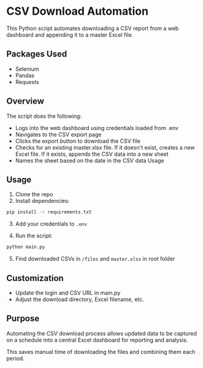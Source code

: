 # CSV Download Automation

This Python script automates downloading a CSV report from a web dashboard and appending it to a master Excel file.

## Packages Used

- Selenium
- Pandas
- Requests

## Overview

The script does the following:

- Logs into the web dashboard using credentials loaded from .env
- Navigates to the CSV export page
- Clicks the export button to download the CSV file
- Checks for an existing master.xlsx file. If it doesn't exist, creates a new Excel file. If it exists, appends the CSV data into a new sheet
- Names the sheet based on the date in the CSV data Usage

## Usage

1. Clone the repo
2. Install dependencies:

```bash
pip install -r requirements.txt
```

3. Add your credentials to `.env`

4. Run the script:

```bash
python main.py
```

5. Find downloaded CSVs in `/files` and `master.xlsx` in root folder

## Customization

- Update the login and CSV URL in main.py
- Adjust the download directory, Excel filename, etc.

## Purpose

Automating the CSV download process allows updated data to be captured on a schedule into a central Excel dashboard for reporting and analysis.

This saves manual time of downloading the files and combining them each period.
